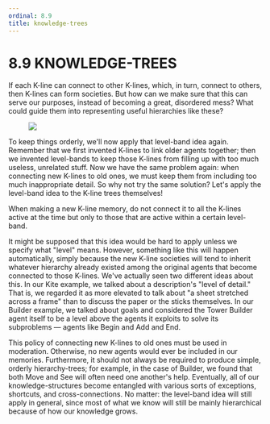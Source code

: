 ```yaml
---
ordinal: 8.9
title: knowledge-trees
---
```


# 8.9 KNOWLEDGE-TREES

If each K-line can connect to other K-lines, which, in turn, connect to others, then K-lines can form societies. But how can we make sure that this can serve our purposes, instead of becoming a great, disordered mess? What could guide them into representing useful hierarchies like these?

<figure><img src="/images/ch8/8-8.png"></img></figure>
To keep things orderly, we'll now apply that level-band idea again. Remember that we first invented K-lines to link older agents together; then we invented level-bands to keep those K-lines from filling up with too much useless, unrelated stuff. Now we have the same problem again: when connecting new K-lines to old ones, we must keep them from including too much inappropriate detail. So why not try the same solution? Let's apply the level-band idea to the K-line trees themselves!

When making a new K-line memory, do not connect it to all the K-lines active at the time but only to those that are active within a certain level-band.

It might be supposed that this idea would be hard to apply unless we specify what "level" means. However, something like this will happen automatically, simply because the new K-line societies will tend to inherit whatever hierarchy already existed among the original agents that become connected to those K-lines. We've actually seen two different ideas about this. In our Kite example, we talked about a description's "level of detail." That is, we regarded it as more elevated to talk about "a sheet stretched across a frame" than to discuss the paper or the sticks themselves. In our Builder example, we talked about goals and considered the Tower Builder agent itself to be a level above the agents it exploits to solve its subproblems &mdash; agents like Begin and Add and End.

This policy of connecting new K-lines to old ones must be used in moderation. Otherwise, no new agents would ever be included in our memories. Furthermore, it should not always be required to produce simple, orderly hierarchy-trees; for example, in the case of Builder, we found that both Move and See will often need one another's help. Eventually, all of our knowledge-structures become entangled with various sorts of exceptions, shortcuts, and cross-connections. No matter: the level-band idea will still apply in general, since most of what we know will still be mainly hierarchical because of how our knowledge grows.
